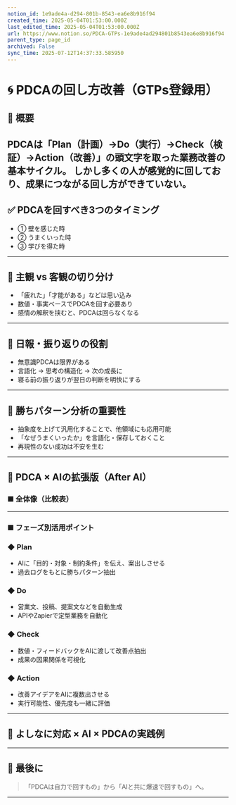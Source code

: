 ```yaml
---
notion_id: 1e9ade4a-d294-801b-8543-ea6e8b916f94
created_time: 2025-05-04T01:53:00.000Z
last_edited_time: 2025-05-04T01:53:00.000Z
url: https://www.notion.so/PDCA-GTPs-1e9ade4ad294801b8543ea6e8b916f94
parent_type: page_id
archived: False
sync_time: 2025-07-12T14:37:33.585950
---
```


# 🌀 PDCAの回し方改善（GTPs登録用）

## 🎯 概要
PDCAは「Plan（計画）→Do（実行）→Check（検証）→Action（改善）」の頭文字を取った業務改善の基本サイクル。
しかし多くの人が感覚的に回しており、成果につながる回し方ができていない。
---
## ✅ PDCAを回すべき3つのタイミング
- ① 壁を感じた時
- ② うまくいった時
- ③ 学びを得た時
---
## 🧠 主観 vs 客観の切り分け
- 「疲れた」「才能がある」などは思い込み
- 数値・事実ベースでPDCAを回す必要あり
- 感情の解釈を挟むと、PDCAは回らなくなる
---
## 📓 日報・振り返りの役割
- 無意識PDCAは限界がある
- 言語化 → 思考の構造化 → 次の成長に
- 寝る前の振り返りが翌日の判断を明快にする
---
## 🧩 勝ちパターン分析の重要性
- 抽象度を上げて汎用化することで、他領域にも応用可能
- 「なぜうまくいったか」を言語化・保存しておくこと
- 再現性のない成功は不安を生む
---
## 🤖 PDCA × AIの拡張版（After AI）
### ■ 全体像（比較表）
---
### ■ フェーズ別活用ポイント
### ◆ Plan
- AIに「目的・対象・制約条件」を伝え、案出しさせる
- 過去ログをもとに勝ちパターン抽出
### ◆ Do
- 営業文、投稿、提案文などを自動生成
- APIやZapierで定型業務を自動化
### ◆ Check
- 数値・フィードバックをAIに渡して改善点抽出
- 成果の因果関係を可視化
### ◆ Action
- 改善アイデアをAIに複数出させる
- 実行可能性、優先度も一緒に評価
---
## 🧠 よしなに対応 × AI × PDCAの実践例
---
## 📌 最後に
> 「PDCAは自力で回すもの」から「AIと共に爆速で回すもの」へ。
---